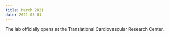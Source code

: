 ```yaml
---
title: March 2021
date: 2021-03-01
---
```


The lab officially opens at the Translational Cardiovascular Research Center.
<!--more-->
